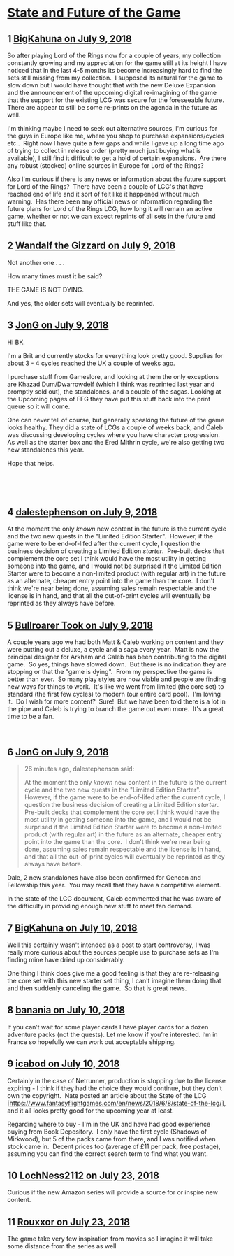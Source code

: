 # [State and Future of the Game](https://community.fantasyflightgames.com/topic/278968-state-and-future-of-the-game/)

## 1 [BigKahuna on July 9, 2018](https://community.fantasyflightgames.com/topic/278968-state-and-future-of-the-game/?do=findComment&comment=3398845)

So after playing Lord of the Rings now for a couple of years, my collection constantly growing and my appreciation for the game still at its height I have noticed that in the last 4-5 months its become increasingly hard to find the sets still missing from my collection.  I supposed its natural for the game to slow down but I would have thought that with the new Deluxe Expansion and the announcement of the upcoming digital re-imagining of the game that the support for the existing LCG was secure for the foreseeable future.  There are appear to still be some re-prints on the agenda in the future as well.  

I'm thinking maybe I need to seek out alternative sources, I'm curious for the guys in Europe like me, where you shop to purchase expansions/cycles etc..  Right now I have quite a few gaps and while I gave up a long time ago of trying to collect in release order (pretty much just buying what is available), I still find it difficult to get a hold of certain expansions.  Are there any robust (stocked) online sources in Europe for Lord of the Rings?

Also I'm curious if there is any news or information about the future support for Lord of the Rings?  There have been a couple of LCG's that have reached end of life and it sort of felt like it happened without much warning.  Has there been any official news or information regarding the future plans for Lord of the Rings LCG, how long it will remain an active game, whether or not we can expect reprints of all sets in the future and stuff like that.

## 2 [Wandalf the Gizzard on July 9, 2018](https://community.fantasyflightgames.com/topic/278968-state-and-future-of-the-game/?do=findComment&comment=3398993)

Not another one . . .

How many times must it be said?

THE GAME IS NOT DYING.

And yes, the older sets will eventually be reprinted.

## 3 [JonG on July 9, 2018](https://community.fantasyflightgames.com/topic/278968-state-and-future-of-the-game/?do=findComment&comment=3399012)

Hi BK.

I'm a Brit and currently stocks for everything look pretty good. Supplies for about 3 - 4 cycles reached the UK a couple of weeks ago.

I purchase stuff from Gameslore, and looking at them the only exceptions are Khazad Dum/Dwarrowdelf (which I think was reprinted last year and promptly sold out), the standalones, and a couple of the sagas. Looking at the Upcoming pages of FFG they have put this stuff back into the print queue so it will come. 

One can never tell of course, but generally speaking the future of the game looks healthy. They did a state of LCGs a couple of weeks back, and Caleb was discussing developing cycles where you have character progression. As well as the starter box and the Ered Mithrin cycle, we're also getting two new standalones this year. 

Hope that helps. 

 

 

## 4 [dalestephenson on July 9, 2018](https://community.fantasyflightgames.com/topic/278968-state-and-future-of-the-game/?do=findComment&comment=3399149)

At the moment the only *known* new content in the future is the current cycle and the two new quests in the "Limited Edition Starter".  However, if the game were to be end-of-lifed after the current cycle, I question the business decision of creating a Limited Edition *starter*.  Pre-built decks that complement the core set I think would have the most utility in getting someone into the game, and I would not be surprised if the Limited Edition Starter were to become a non-limited product (with regular art) in the future as an alternate, cheaper entry point into the game than the core.  I don't think we're near being done, assuming sales remain respectable and the license is in hand, and that all the out-of-print cycles will eventually be reprinted as they always have before. 

## 5 [Bullroarer Took on July 9, 2018](https://community.fantasyflightgames.com/topic/278968-state-and-future-of-the-game/?do=findComment&comment=3399155)

A couple years ago we had both Matt & Caleb working on content and they were putting out a deluxe, a cycle and a saga every year.  Matt is now the principal designer for Arkham and Caleb has been contributing to the digital game.  So yes, things have slowed down.  But there is no indication they are stopping or that the "game is dying".  From my perspective the game is better than ever.  So many play styles are now viable and people are finding new ways for things to work.  It's like we went from limited (the core set) to standard (the first few cycles) to modern (our entire card pool).  I'm loving it.  Do I wish for more content?  Sure!  But we have been told there is a lot in the pipe and Caleb is trying to branch the game out even more.  It's a great time to be a fan.

 

## 6 [JonG on July 9, 2018](https://community.fantasyflightgames.com/topic/278968-state-and-future-of-the-game/?do=findComment&comment=3399201)

> 26 minutes ago, dalestephenson said:
> 
> At the moment the only *known* new content in the future is the current cycle and the two new quests in the "Limited Edition Starter".  However, if the game were to be end-of-lifed after the current cycle, I question the business decision of creating a Limited Edition *starter*.  Pre-built decks that complement the core set I think would have the most utility in getting someone into the game, and I would not be surprised if the Limited Edition Starter were to become a non-limited product (with regular art) in the future as an alternate, cheaper entry point into the game than the core.  I don't think we're near being done, assuming sales remain respectable and the license is in hand, and that all the out-of-print cycles will eventually be reprinted as they always have before. 

Dale, 2 new standalones have also been confirmed for Gencon and Fellowship this year.  You may recall that they have a competitive element. 

In the state of the LCG document, Caleb commented that he was aware of the difficulty in providing enough new stuff to meet fan demand. 

## 7 [BigKahuna on July 10, 2018](https://community.fantasyflightgames.com/topic/278968-state-and-future-of-the-game/?do=findComment&comment=3400045)

Well this certainly wasn't intended as a post to start controversy, I was really more curious about the sources people use to purchase sets as I'm finding mine have dried up considerably.

One thing I think does give me a good feeling is that they are re-releasing the core set with this new starter set thing, I can't imagine them doing that and then suddenly canceling the game.  So that is great news.

## 8 [banania on July 10, 2018](https://community.fantasyflightgames.com/topic/278968-state-and-future-of-the-game/?do=findComment&comment=3400598)

If you can’t wait for some player cards I have player cards for a dozen adventure packs (not the quests). Let me know if you’re interested. I’m in France so hopefully we can work out acceptable shipping.

## 9 [icabod on July 10, 2018](https://community.fantasyflightgames.com/topic/278968-state-and-future-of-the-game/?do=findComment&comment=3400673)

Certainly in the case of Netrunner, production is stopping due to the license expiring - I think if they had the choice they would continue, but they don't own the copyright.  Nate posted an article about the State of the LCG [https://www.fantasyflightgames.com/en/news/2018/6/8/state-of-the-lcg/], and it all looks pretty good for the upcoming year at least.

Regarding where to buy - I'm in the UK and have had good experience buying from Book Depository.  I only have the first cycle (Shadows of Mirkwood), but 5 of the packs came from there, and I was notified when stock came in.  Decent prices too (average of £11 per pack, free postage), assuming you can find the correct search term to find what you want.

## 10 [LochNess2112 on July 23, 2018](https://community.fantasyflightgames.com/topic/278968-state-and-future-of-the-game/?do=findComment&comment=3413414)

Curious if the new Amazon series will provide a source for or inspire new content.

## 11 [Rouxxor on July 23, 2018](https://community.fantasyflightgames.com/topic/278968-state-and-future-of-the-game/?do=findComment&comment=3413422)

The game take very few inspiration from movies so I imagine it will take some distance from the series as well

